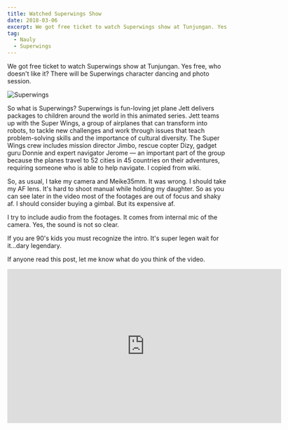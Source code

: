 ```yaml
---
title: Watched Superwings Show
date: 2018-03-06
excerpt: We got free ticket to watch Superwings show at Tunjungan. Yes free, who doesn't like it? There will be Superwings character dancing and photo session.
tag:
  - Nauly
  - Superwings
---
```


We got free ticket to watch Superwings show at Tunjungan. Yes free, who doesn't like it? There will be Superwings character dancing and photo session.

![Superwings](http://tony.sanjaya.info/wp-content/uploads/2018/03/81o7Z6iFZL._RI_-768x576.jpg)

So what is Superwings? Superwings is fun-loving jet plane Jett delivers packages to children around the world in this animated series. Jett teams up with the Super Wings, a group of airplanes that can transform into robots, to tackle new challenges and work through issues that teach problem-solving skills and the importance of cultural diversity. The Super Wings crew includes mission director Jimbo, rescue copter Dizy, gadget guru Donnie and expert navigator Jerome — an important part of the group because the planes travel to 52 cities in 45 countries on their adventures, requiring someone who is able to help navigate. I copied from wiki.

So, as usual, I take my camera and Meike35mm. It was wrong. I should take my AF lens. It's hard to shoot manual while holding my daughter. So as you can see later in the video most of the footages are out of focus and shaky af. I should consider buying a gimbal. But its expensive af.

I try to include audio from the footages. It comes from internal mic of the camera. Yes, the sound is not so clear.

If you are 90's kids you must recognize the intro. It's super legen wait for it...dary legendary.

If anyone read this post, let me know what do you think of the video.

<iframe allow="accelerometer; autoplay; encrypted-media; gyroscope; picture-in-picture" allowfullscreen="" frameborder="0" height="352" src="https://www.youtube.com/embed/SW7pXx8c-Tc?feature=oembed" title="Superwings Show at Tunjungan Plaza" width="625"></iframe>
